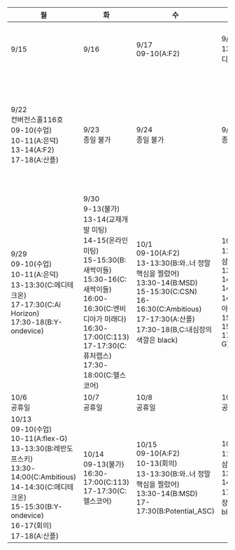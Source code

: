 
|월|화|수|목|금|
|-|-|-|-|-|
|9/15|9/16|9/17</br>09-10(A:F2)|9/18</br>13-13:30(B:메디컬포스)|9/19</br>11-12(A:mbe21)</br>14:30-15:30(A:flex-G)|
|9/22</br>컨버전스홀116호</br>09-10(수업)</br>10-11(A:은덕)</br>13-14(A:F2)</br>17-18(A:산플)|9/23</br>종일 불가|9/24</br>종일 불가|9/25</br>종일 불가|9/26</br>컨버전스홀116호</br>09-10(A:독수리삼형제)</br>10-13(회의)</br>13-14(A:flex-G)</br>14-15(A:mbe21)</br>15-15:30(B:MSD)|
|9/29</br>09-10(수업)</br>10-11(A:은덕)</br>13-13:30(C:메디테크온)</br>17-17:30(C:Ai Horizon)</br>17:30-18(B:Y-ondevice)|9/30</br>9-13(불가)</br>13-14(교재개발 미팅)</br>14-15(온라인 미팅)</br>15-15:30(B:새싹이들)</br>15:30-16(C:새싹이들)</br>16:00-16:30(C:엔비디아가 미래다)</br>16:30-17:00(C:113)</br>17-17:30(C:퓨처랩스)</br>17:30-18:00(C:헬스코어)| 10/1<br>09-10(A:F2)<br>13-13:30(B:와..너 정말 핵심을 찔렀어)</br>13:30-14(B:MSD)</br>15-15:30(C:CSN)</br>16-16:30(C:Ambitious)</br>17-17:30(A:산플)</br>17:30-18(B,C:내심장의 색깔은 black)|10/2</br>11-12(A:독수리삼형제)</br>13-14(A:mbe21)</br>14:00-14:30(C:엔비디아가 미래다)</br>15-15:30(C:BOAA)</br>17-18(A:flex-G)|10/3</br>공휴일|
|10/6</br>공휴일|10/7</br>공휴일|10/8</br>공휴일|10/9</br>공휴일|10/10</br>종일 불가|
|10/13</br>09-10(수업)</br>10-11(A:flex-G)</br>13-13:30(B:레반도프스키)</br>13:30-14:00(C:Ambitious)</br>14-14:30(C:메디테크온)</br>15-15:30(B:Y-ondevice)</br>16-17(회의)</br>17-18(A:산플)|10/14</br>09-13(불가)</br>16:30-17:00(C:113)</br>17-17:30(C:헬스코어)|10/15<br>09-10(A:F2)<br>10-13(회의)<br>13-13:30(B:와..너 정말 핵심을 찔렀어)</br>13:30-14(B:MSD)<br>17-17:30(B:Potential_ASC)|10/16</br>11-12(A:독수리삼형제)</br>13-14(A:mbe21)</br>17-18(B,C:내심장의 색깔은 black)|10/17</br>종일 불가|
